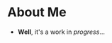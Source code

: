 # About Me
- **Well**, it's a work in *progress*...


<!--

https://docs.github.com/en/get-started/start-your-journey/setting-up-your-profile

**porterjustind/porterjustind** is a ✨ _special_ ✨ repository because its `README.md` (this file) appears on your GitHub profile.

Here are some ideas to get you started:

- 🔭 I’m currently working on ...
- 🌱 I’m currently learning ...
- 👯 I’m looking to collaborate on ...
- 🤔 I’m looking for help with ...
- 💬 Ask me about ...
- 📫 How to reach me: ...
- 😄 Pronouns: ...
- ⚡ Fun fact: ...

https://www.webfx.com/tools/emoji-cheat-sheet/
https://www.markdownguide.org/cheat-sheet/

-->
